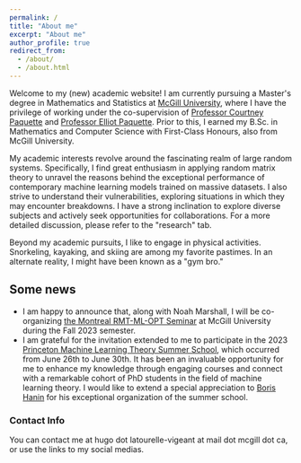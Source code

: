 ```yaml
---
permalink: /
title: "About me"
excerpt: "About me"
author_profile: true
redirect_from: 
  - /about/
  - /about.html
---
```


Welcome to my (new) academic website! I am currently pursuing a Master's degree in Mathematics and Statistics at [McGill University](https://www.mcgill.ca/), where I have the privilege of working under the co-supervision of [Professor Courtney Paquette](https://cypaquette.github.io/) and [Professor Elliot Paquette](https://elliotpaquette.github.io/). Prior to this, I earned my B.Sc. in Mathematics and Computer Science with First-Class Honours, also from McGill University.

My academic interests revolve around the fascinating realm of large random systems. Specifically, I find great enthusiasm in applying random matrix theory to unravel the reasons behind the exceptional performance of contemporary machine learning models trained on massive datasets. I also strive to understand their vulnerabilities, exploring situations in which they may encounter breakdowns. I have a strong inclination to explore diverse subjects and actively seek opportunities for collaborations. For a more detailed discussion, please refer to the "research" tab.

Beyond my academic pursuits, I like to engage in physical activities. Snorkeling, kayaking, and skiing are among my favorite pastimes. In an alternate reality, I might have been known as a "gym bro."

## Some news
* I am happy to announce that, along with Noah Marshall, I will be co-organizing [the Montreal RMT-ML-OPT Seminar](https://elliotpaquette.github.io/rmtmloptseminar.html) at McGill University during the Fall 2023 semester. 
* I am grateful for the invitation extended to me to participate in the 2023 [Princeton Machine Learning Theory Summer School](https://mlschool.princeton.edu/), which occurred from June 26th to June 30th. It has been an invaluable opportunity for me to enhance my knowledge through engaging courses and connect with a remarkable cohort of PhD students in the field of machine learning theory. I would like to extend a special appreciation to [Boris Hanin](https://boris-hanin.github.io/) for his exceptional organization of the summer school.

### Contact Info
You can contact me at hugo dot latourelle-vigeant at mail dot mcgill dot ca, or use the links to my social medias.